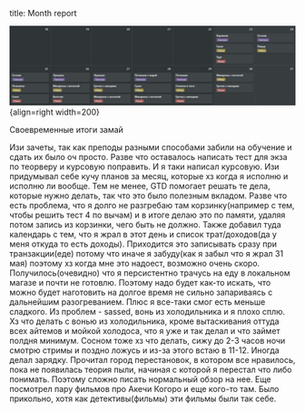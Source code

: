 title: Month report

![](/blog/static/img/1LY1Ky2BFBc.jpg){align=right width=200}

Своевременные итоги замай

Изи зачеты, так как преподы разными способами забили на обучение и сдать их было оч просто. Разве что оставалось написать тест для экза по теорверу и курсовую поправить. И я таки написал курсовую.
Изи придумывал себе кучу планов за месяц, которые хз когда я исполню и исполню ли вообще. Тем не менее, GTD помогает решать те дела, которые нужно делать, так что это было полезным вкладом. Разве что есть проблема, что я долго не разгребаю там корзинку(например с тем, чтобы решить тест 4 по вычам) и в итоге делаю это по памяти, удаляя потом запись из корзинки, чего быть не должно. Также добавил туда календарь с тем, что я жрал в этот день и список трат/доходов(да у меня откуда то есть доходы). Приходится это записывать сразу при транзакции(еде) потому что иначе я забуду(как я забыл что я жрал 31 мая) поэтому хз когда мне это надоест, возможно очень скоро. Получилось(очевидно) что я персистентно трачусь на еду в локальном магазе и почти не готовлю. Поэтому надо будет как-то искать, что можно будет наготовить на долгое время не сильно запариваясь с дальнейшим разогреванием. Плюс я все-таки смог есть меньше сладкого.
Из проблем - sassed, вонь из холодильника и я плохо сплю. Хз что делать с вонью из холодильника, кроме вытаскивания оттуда всех айтемов и мойкой холодоса, что я уже и так делал и что займет полдня минимум. Сосном тоже хз что делать, сижу до 2-3 часов ночи смотрю стримы и поздно ложусь и из-за этого встаю в 11-12.
Иногда делал зарядку. Прочитал город перестановок, в котором все нравилось, пока не появилась теория пыли, начиная с которой я перестал что либо понимать. Поэтому сложно писать нормальный обзор на нее. Еще посмотрел пару фильмов про Акечи Когоро и еще кого-то там. Было прикольно, хотя как детективы(фильмы) эти фильмы были так себе.
